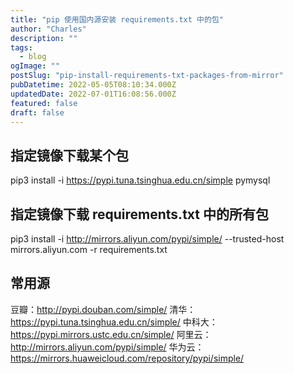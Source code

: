 ```yaml
---
title: "pip 使用国内源安装 requirements.txt 中的包"
author: "Charles"
description: ""
tags:
  - blog
ogImage: ""
postSlug: "pip-install-requirements-txt-packages-from-mirror"
pubDatetime: 2022-05-05T08:10:34.000Z
updatedDate: 2022-07-01T16:08:56.000Z
featured: false
draft: false
---
```


## 指定镜像下载某个包

pip3 install -i https://pypi.tuna.tsinghua.edu.cn/simple pymysql

## 指定镜像下载 requirements.txt 中的所有包

pip3 install -i http://mirrors.aliyun.com/pypi/simple/ --trusted-host mirrors.aliyun.com -r requirements.txt

## 常用源

豆瓣：<http://pypi.douban.com/simple/>
清华：<https://pypi.tuna.tsinghua.edu.cn/simple/>
中科大：<https://pypi.mirrors.ustc.edu.cn/simple/>
阿里云：<http://mirrors.aliyun.com/pypi/simple/>
华为云：<https://mirrors.huaweicloud.com/repository/pypi/simple/>
[
](http://pypi.douban.com/simple/)
